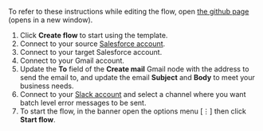 To refer to these instructions while editing the flow, open [the github page](https://github.com/ot4i/app-connect-templates/blob/master/resources/markdown/Sync%20Salesforce%20Leads%20between%20accounts%20and%20check%20and%20record%20state_instructions.md) (opens in a new window).

1. Click **Create flow** to start using the template.
1. Connect to your source [Salesforce account](https://developer.ibm.com/integration/docs/app-connect/how-to-guides-for-apps/use-ibm-app-connect-salesforce/).
1. Connect to your target Salesforce account.
1. Connect to your Gmail account.
1. Update the **To** field of the **Create mail** Gmail node with the address to send the email to, and update the email **Subject** and **Body** to meet your business needs. 
1. Connect to your [Slack account](https://developer.ibm.com/integration/docs/app-connect/how-to-guides-for-apps/use-ibm-app-connect-slack/) and select a channel where you want batch level error messages to be sent.
1. To start the flow, in the banner open the options menu [&#8942;] then click **Start flow**.
